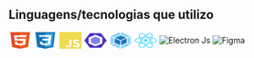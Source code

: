 ## Linguagens/tecnologias que utilizo
<div style="display: inline_block;">
  <img align="center" alt="HTML" height="30" width="40" src="https://raw.githubusercontent.com/devicons/devicon/master/icons/html5/html5-original.svg"/>
  <img align="center" alt="CSS" height="30" width="40" src="https://raw.githubusercontent.com/devicons/devicon/master/icons/css3/css3-original.svg"/>
  <img align="center" alt="Javascript" height="30" width="40" src="https://raw.githubusercontent.com/devicons/devicon/master/icons/javascript/javascript-plain.svg"/>
  <img align="center" alt="ESLint" height="30" width="40" src="https://raw.githubusercontent.com/devicons/devicon/master/icons/eslint/eslint-original.svg"/>
  <img align="center" alt="Webpack" height="30" width="40" src="https://raw.githubusercontent.com/devicons/devicon/master/icons/webpack/webpack-original.svg"/>
  <img align="center" alt="React Js" height="30" width="40" src="https://raw.githubusercontent.com/devicons/devicon/master/icons/react/react-original.svg"/>
    <img align="center" alt="Electron Js" height="30" width="40" src="https://raw.githubusercontent.com/MatthMiller/devicon/master/icons/electron/electron-original.svg"/>
  <img align="center" alt="Figma" height="30" width="40" src="https://cdn.jsdelivr.net/gh/devicons/devicon/icons/figma/figma-original.svg"/>
  
</div><br>
